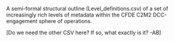 A semi-formal structural outline (Level_definitions.csv) of a set of increasingly rich levels of metadata within the CFDE C2M2 DCC-engagement sphere of operations.

[Do we need the other CSV here? If so, what exactly is it? -AB]
